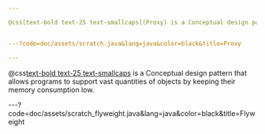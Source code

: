 ```yaml
---

@css[text-bold text-25 text-smallcaps](Proxy) is a Conceptual design pattern that provides an object that acts as a substitute for a real service object used by a client. Proxy receives client requests, does some work (access control, caching, etc.) and then passes request to a service object.


---?code=doc/assets/scratch.java&lang=java&color=black&title=Proxy

---
```


@css[text-bold text-25 text-smallcaps](Flyweight) is a Conceptual design pattern that allows programs to support vast quantities of objects by keeping their memory consumption low.

---?code=doc/assets/scratch_flyweight.java&lang=java&color=black&title=Flyweight
